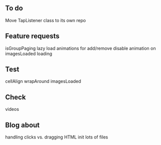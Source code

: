 ## To do

Move TapListener class to its own repo

## Feature requests

isGroupPaging
lazy load
animations for add/remove
disable animation on imagesLoaded loading

## Test

cellAlign
wrapAround
imagesLoaded

## Check

videos

## Blog about

handling clicks vs. dragging
HTML init
lots of files
